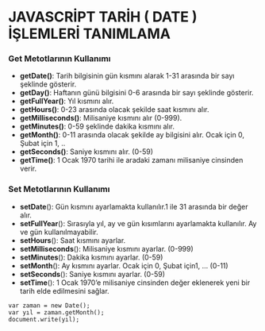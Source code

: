 # JAVASCRİPT TARİH ( DATE ) İŞLEMLERİ TANIMLAMA

### Get Metotlarının Kullanımı

 - **getDate()**: Tarih bilgisinin gün kısmını alarak 1-31 arasında bir sayı şeklinde gösterir.
 - **getDay()**: Haftanın günü bilgisini 0-6 arasında bir sayı şeklinde
   gösterir.
 - **getFullYear()**: Yıl kısmını alır.
 - **getHours()**: 0-23 arasında olacak şekilde saat kısmını alır.
 - **getMilliseconds()**: Milisaniye kısmını alır (0-999).
 - **getMinutes()**: 0-59 şeklinde dakika kısmını alır.
 - **getMonth()**: 0-11 arasında olacak şekilde ay bilgisini alır. Ocak için 0, Şubat için 1, ..
 - **getSeconds()**:  Saniye kısmını alır. (0-59)
 - **getTime()**: 1 Ocak 1970 tarihi ile aradaki zamanı milisaniye cinsinden verir.

### Set Metotlarının Kullanımı

 - **setDate**(): Gün kısmını ayarlamakta kullanılır.1 ile
   31 arasında bir değer alır.
 - **setFullYear**(): Sırasıyla yıl, ay ve gün kısımlarını ayarlamakta kullanılır. Ay ve gün kullanılmayabilir.
 - **setHours**(): Saat kısmını ayarlar.
 - **setMilliseconds**(): Milisaniye kısmını ayarlar. (0-999)
 - **setMinutes**(): Dakika kısmını ayarlar. (0-59)
 - **setMonth**(): Ay kısmını ayarlar.  Ocak için 0, Şubat için1, … (0-11)
 - **setSeconds**(): Saniye kısmını ayarlar. (0-59)
 - **setTime**(): 1 Ocak 1970’e milisaniye cinsinden değer eklenerek yeni bir tarih elde edilmesini sağlar.

```
var zaman = new Date();
var yıl = zaman.getMonth();
document.write(yıl);
```
